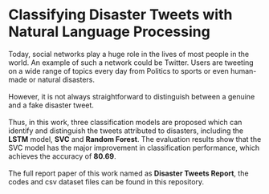 # Classifying Disaster Tweets with Natural Language Processing
Today, social networks play a huge role in the lives of most people in the world. An example of such a network could be Twitter. Users are tweeting on a wide range of topics every day from Politics to sports or even human-made or natural disasters.
<br /><br /> However, it is not always straightforward to distinguish between a genuine and a fake disaster tweet.
<br /><br /> Thus, in this work, three classification models are proposed which can identify and distinguish the tweets attributed to disasters, including the **LSTM** model, **SVC** and **Random Forest**. The evaluation results show that the SVC model has the major improvement in classification performance, which achieves the accuracy of **80.69**.
<br /><br /> The full report paper of this work named as **Disaster Tweets Report**, the codes and csv dataset files can be found in this repository.


